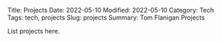 Title: Projects
Date: 2022-05-10
Modified: 2022-05-10
Category: Tech
Tags: tech, projects
Slug: projects
Summary: Tom Flanigan Projects

List projects here.
